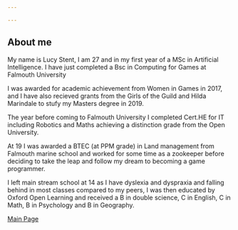 ```yaml
---

---
```


## **About me**
  
My name is Lucy Stent, I am 27 and in my first year of a MSc in Artificial Intelligence. I have just completed a Bsc in Computing for Games at Falmouth University

I was awarded for academic achievement from Women in Games in 2017, and I have also recieved grants from the Girls of the Guild and Hilda Marindale to stufy my Masters degree in 2019.

The year before coming to Falmouth University I completed Cert.HE for IT including Robotics and Maths achieving a distinction grade from   the Open University.

At 19 I was awarded a BTEC (at PPM grade) in Land management from Falmouth marine school and worked for some time as a zookeeper before   deciding to take the leap and follow my dream to becoming a game programmer.

I left main stream school at 14 as I have dyslexia and dyspraxia and falling behind in most classes compared to my peers, I was then       educated by Oxford Open Learning and received a B in double science, C in English, C in Math, B in Psychology and B in Geography.
  
<a href="index.html" class="btn">Main Page</a>
